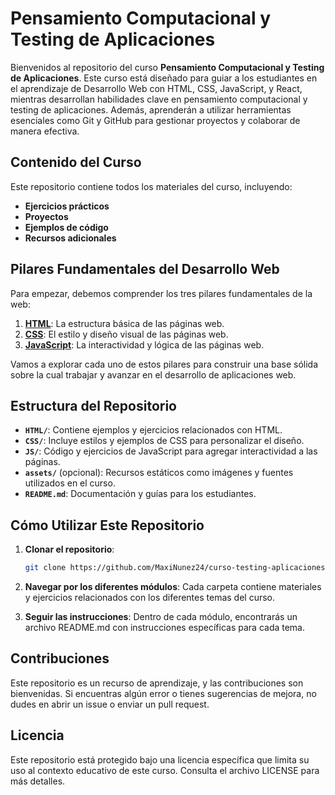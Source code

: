 # Pensamiento Computacional y Testing de Aplicaciones

Bienvenidos al repositorio del curso **Pensamiento Computacional y Testing de Aplicaciones**. Este curso está diseñado para guiar a los estudiantes en el aprendizaje de Desarrollo Web con HTML, CSS, JavaScript, y React, mientras desarrollan habilidades clave en pensamiento computacional y testing de aplicaciones. Además, aprenderán a utilizar herramientas esenciales como Git y GitHub para gestionar proyectos y colaborar de manera efectiva.

## Contenido del Curso

Este repositorio contiene todos los materiales del curso, incluyendo:
- **Ejercicios prácticos**
- **Proyectos**
- **Ejemplos de código**
- **Recursos adicionales**

## Pilares Fundamentales del Desarrollo Web

Para empezar, debemos comprender los tres pilares fundamentales de la web:

1. [**HTML**](HTML/): La estructura básica de las páginas web.
2. [**CSS**](CSS/): El estilo y diseño visual de las páginas web.
3. [**JavaScript**](JS/): La interactividad y lógica de las páginas web.

Vamos a explorar cada uno de estos pilares para construir una base sólida sobre la cual trabajar y avanzar en el desarrollo de aplicaciones web.

## Estructura del Repositorio

- **`HTML/`**: Contiene ejemplos y ejercicios relacionados con HTML.
- **`CSS/`**: Incluye estilos y ejemplos de CSS para personalizar el diseño.
- **`JS/`**: Código y ejercicios de JavaScript para agregar interactividad a las páginas.
- **`assets/`** (opcional): Recursos estáticos como imágenes y fuentes utilizados en el curso.
- **`README.md`**: Documentación y guías para los estudiantes.

## Cómo Utilizar Este Repositorio

1. **Clonar el repositorio**: 
   ```bash
   git clone https://github.com/MaxiNunez24/curso-testing-aplicaciones.git
   ```
2. **Navegar por los diferentes módulos**: Cada carpeta contiene materiales y ejercicios relacionados con los diferentes temas del curso.

3. **Seguir las instrucciones**: Dentro de cada módulo, encontrarás un archivo README.md con instrucciones específicas para cada tema.

## Contribuciones
Este repositorio es un recurso de aprendizaje, y las contribuciones son bienvenidas. Si encuentras algún error o tienes sugerencias de mejora, no dudes en abrir un issue o enviar un pull request.

## Licencia
Este repositorio está protegido bajo una licencia específica que limita su uso al contexto educativo de este curso. Consulta el archivo LICENSE para más detalles.


